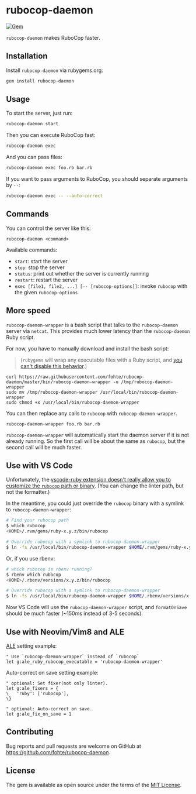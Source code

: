 # rubocop-daemon

[![Gem](https://img.shields.io/gem/v/rubocop-daemon.svg)](https://rubygems.org/gems/rubocop-daemon)

`rubocop-daemon` makes RuboCop faster.

## Installation

Install `rubocop-daemon` via rubygems.org:

```sh
gem install rubocop-daemon
```

## Usage

To start the server, just run:

```sh
rubocop-daemon start
```

Then you can execute RuboCop fast:

```sh
rubocop-daemon exec
```

And you can pass files:

```sh
rubocop-daemon exec foo.rb bar.rb
```

If you want to pass arguments to RuboCop, you should separate arguments by `--`:

```sh
rubocop-daemon exec -- --auto-correct
```

## Commands

You can control the server like this:

```
rubocop-daemon <command>
```

Available commands:

- `start`: start the server
- `stop`: stop the server
- `status`: print out whether the server is currently running
- `restart`: restart the server
- `exec [file1, file2, ...] [-- [rubocop-options]]`: invoke `rubocop` with the given `rubocop-options`

## More speed

`rubocop-daemon-wrapper` is a bash script that talks to the `rubocop-daemon` server via `netcat`. This provides much lower latency than the `rubocop-daemon` Ruby script.

For now, you have to manually download and install the bash script:

> (`rubygems` will wrap any executable files with a Ruby script, and [you can't disable this behavior](https://github.com/rubygems/rubygems/issues/88).)

```
curl https://raw.githubusercontent.com/fohte/rubocop-daemon/master/bin/rubocop-daemon-wrapper -o /tmp/rubocop-daemon-wrapper
sudo mv /tmp/rubocop-daemon-wrapper /usr/local/bin/rubocop-daemon-wrapper
sudo chmod +x /usr/local/bin/rubocop-daemon-wrapper
```

You can then replace any calls to `rubocop` with `rubocop-daemon-wrapper`.

```
rubocop-daemon-wrapper foo.rb bar.rb
```

`rubocop-daemon-wrapper` will automatically start the daemon server if it is not already running. So the first call will be about the same as `rubocop`, but the second call will be much faster.

## Use with VS Code

Unfortunately, the [vscode-ruby extension doesn't really allow you to customize the `rubocop` path or binary](https://github.com/rubyide/vscode-ruby/issues/413). (You can change the linter path, but not the formatter.)

In the meantime, you could just override the `rubocop` binary with a symlink to `rubocop-daemon-wrapper`:

```bash
# Find your rubocop path
$ which rubocop
<HOME>/.rvm/gems/ruby-x.y.z/bin/rubocop

# Override rubocop with a symlink to rubocop-daemon-wrapper
$ ln -fs /usr/local/bin/rubocop-daemon-wrapper $HOME/.rvm/gems/ruby-x.y.z/bin/rubocop
```

Or, if you use rbenv:

```bash
# which rubocop is rbenv running?
$ rbenv which rubocop
<HOME>/.rbenv/versions/x.y.z/bin/rubocop

# Override rubocop with a symlink to rubocop-daemon-wrapper
$ ln -fs /usr/local/bin/rubocop-daemon-wrapper $HOME/.rbenv/versions/x.y.z/bin/rubocop
```

Now VS Code will use the `rubocop-daemon-wrapper` script, and `formatOnSave` should be much faster (~150ms instead of 3-5 seconds).

## Use with Neovim/Vim8 and ALE

[ALE](https://github.com/w0rp/ale) setting example:

```vim
" Use `rubocop-daemon-wrapper` instead of `rubocop`
let g:ale_ruby_rubocop_executable = 'rubocop-daemon-wrapper'
```

Auto-correct on save setting example:

```vim
" optional: Set fixer(not only linter).
let g:ale_fixers = {
\   'ruby': ['rubocop'],
\}

" optional: Auto-correct on save.
let g:ale_fix_on_save = 1
```

## Contributing

Bug reports and pull requests are welcome on GitHub at https://github.com/fohte/rubocop-daemon.

## License

The gem is available as open source under the terms of the [MIT License](https://opensource.org/licenses/MIT).
